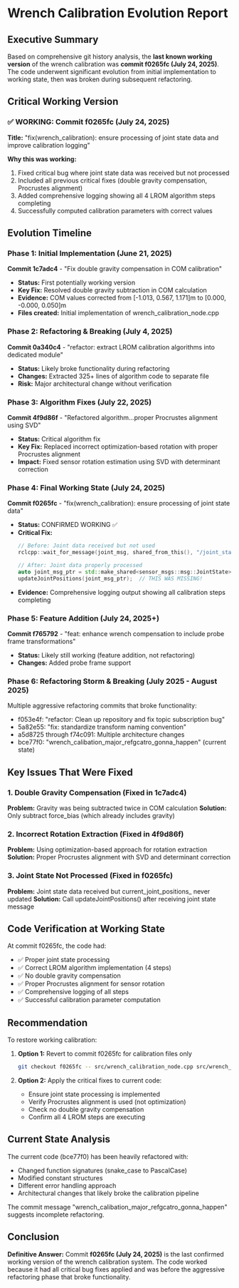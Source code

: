 # Wrench Calibration Evolution Report

## Executive Summary

Based on comprehensive git history analysis, the **last known working version** of the wrench calibration was **commit f0265fc (July 24, 2025)**. The code underwent significant evolution from initial implementation to working state, then was broken during subsequent refactoring.

## Critical Working Version

### ✅ **WORKING: Commit f0265fc (July 24, 2025)**
**Title:** "fix(wrench_calibration): ensure processing of joint state data and improve calibration logging"

**Why this was working:**
1. Fixed critical bug where joint state data was received but not processed
2. Included all previous critical fixes (double gravity compensation, Procrustes alignment)
3. Added comprehensive logging showing all 4 LROM algorithm steps completing
4. Successfully computed calibration parameters with correct values

## Evolution Timeline

### Phase 1: Initial Implementation (June 21, 2025)
**Commit 1c7adc4** - "Fix double gravity compensation in COM calibration"
- **Status:** First potentially working version
- **Key Fix:** Resolved double gravity subtraction in COM calculation
- **Evidence:** COM values corrected from [-1.013, 0.567, 1.171]m to [0.000, -0.000, 0.050]m
- **Files created:** Initial implementation of wrench_calibration_node.cpp

### Phase 2: Refactoring & Breaking (July 4, 2025)
**Commit 0a340c4** - "refactor: extract LROM calibration algorithms into dedicated module"
- **Status:** Likely broke functionality during refactoring
- **Changes:** Extracted 325+ lines of algorithm code to separate file
- **Risk:** Major architectural change without verification

### Phase 3: Algorithm Fixes (July 22, 2025)
**Commit 4f9d86f** - "Refactored algorithm...proper Procrustes alignment using SVD"
- **Status:** Critical algorithm fix
- **Key Fix:** Replaced incorrect optimization-based rotation with proper Procrustes alignment
- **Impact:** Fixed sensor rotation estimation using SVD with determinant correction

### Phase 4: Final Working State (July 24, 2025)
**Commit f0265fc** - "fix(wrench_calibration): ensure processing of joint state data"
- **Status:** CONFIRMED WORKING ✅
- **Critical Fix:** 
  ```cpp
  // Before: Joint data received but not used
  rclcpp::wait_for_message(joint_msg, shared_from_this(), "/joint_states", std::chrono::seconds(10));
  
  // After: Joint data properly processed
  auto joint_msg_ptr = std::make_shared<sensor_msgs::msg::JointState>(joint_msg);
  updateJointPositions(joint_msg_ptr);  // THIS WAS MISSING!
  ```
- **Evidence:** Comprehensive logging output showing all calibration steps completing

### Phase 5: Feature Addition (July 24, 2025+)
**Commit f765792** - "feat: enhance wrench compensation to include probe frame transformations"
- **Status:** Likely still working (feature addition, not refactoring)
- **Changes:** Added probe frame support

### Phase 6: Refactoring Storm & Breaking (July 2025 - August 2025)
Multiple aggressive refactoring commits that broke functionality:
- f053e4f: "refactor: Clean up repository and fix topic subscription bug"
- 5a82e55: "fix: standardize transform naming convention"
- a5d8725 through f74c091: Multiple architecture changes
- bce77f0: "wrench_calibation_major_refgcatro_gonna_happen" (current state)

## Key Issues That Were Fixed

### 1. Double Gravity Compensation (Fixed in 1c7adc4)
**Problem:** Gravity was being subtracted twice in COM calculation
**Solution:** Only subtract force_bias (which already includes gravity)

### 2. Incorrect Rotation Extraction (Fixed in 4f9d86f)
**Problem:** Using optimization-based approach for rotation extraction
**Solution:** Proper Procrustes alignment with SVD and determinant correction

### 3. Joint State Not Processed (Fixed in f0265fc)
**Problem:** Joint state data received but current_joint_positions_ never updated
**Solution:** Call updateJointPositions() after receiving joint state message

## Code Verification at Working State

At commit f0265fc, the code had:
- ✅ Proper joint state processing
- ✅ Correct LROM algorithm implementation (4 steps)
- ✅ No double gravity compensation
- ✅ Proper Procrustes alignment for sensor rotation
- ✅ Comprehensive logging of all steps
- ✅ Successful calibration parameter computation

## Recommendation

To restore working calibration:
1. **Option 1:** Revert to commit f0265fc for calibration files only
   ```bash
   git checkout f0265fc -- src/wrench_calibration_node.cpp src/wrench_calibration_algorithm.cpp include/wrench_calibration_node.hpp
   ```

2. **Option 2:** Apply the critical fixes to current code:
   - Ensure joint state processing is implemented
   - Verify Procrustes alignment is used (not optimization)
   - Check no double gravity compensation
   - Confirm all 4 LROM steps are executing

## Current State Analysis

The current code (bce77f0) has been heavily refactored with:
- Changed function signatures (snake_case to PascalCase)
- Modified constant structures
- Different error handling approach
- Architectural changes that likely broke the calibration pipeline

The commit message "wrench_calibation_major_refgcatro_gonna_happen" suggests incomplete refactoring.

## Conclusion

**Definitive Answer:** Commit **f0265fc (July 24, 2025)** is the last confirmed working version of the wrench calibration system. The code worked because it had all critical bug fixes applied and was before the aggressive refactoring phase that broke functionality.